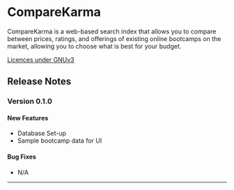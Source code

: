 # CompareKarma
CompareKarma is a web-based search index that allows you to compare between prices, ratings, and offerings of existing online bootcamps on the market, allowing you to choose what is best for your budget.

[Licences under GNUv3 ](LICENSE.md)

## Release Notes
### Version 0.1.0

#### New Features
* Database Set-up
* Sample bootcamp data for UI

#### Bug Fixes
* N/A
---
<!-- 
### Version 0.1.0:
#### New Features
* Feature 1
* feature 2...

#### Bug Fixes
N/A

--- -->
